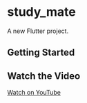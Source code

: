 # study_mate

A new Flutter project.

## Getting Started

## Watch the Video

[Watch on YouTube](https://youtu.be/ns1Lv6xcWTA)
